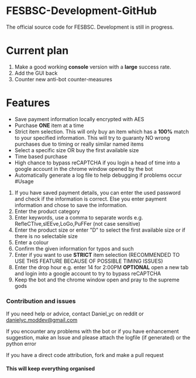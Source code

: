 # FESBSC-Development-GitHub
The official source code for FESBSC. Development is still in progress.
# Current plan
1. Make a good working **console** version with a **large** success rate.
2. Add the GUI back
3. Counter new anti-bot counter-measures
# Features
- Save payment information locally encrypted with AES
- Purchase **ONE** item at a time
- Strict item selection. This will only buy an item which has a **100%** match to your specified information. This will try to guaranty NO wrong purchases due to timing or really similar named items
- Select a specific size OR buy the first available size
- Time based purchase
- High chance to bypass reCAPTCHA if you login a head of time into a google account in the chrome window opened by the bot
- Automatically generate a log file to help debugging if problems occur
#Usage
1. If you have saved payment details, you can enter the used password and check if the information is correct.
Else you enter payment information and chose to save the information.
2. Enter the product category
3. Enter keywords, use a comma to separate words e.g. RefleCTIve,slEEve,LoGo,PuFFer (not case sensitive)
4. Enter the product size or enter "D" to select the first available size or if there is no selectable size
5. Enter a colour
6. Confirm the given information for typos and such
7. Enter if you want to use **STRICT** item selection (RECOMMENDED TO USE THIS FEATURE BECAUSE OF POSSIBLE TIMING ISSUES)
8. Enter the drop hour e.g. enter 14 for 2:00PM
**OPTIONAL** open a new tab and login into a google account to try to bypass reCAPTCHA
9. Keep the bot and the chrome window open and pray to the supreme gods
### Contribution and issues
If you need help or advice, contact Daniel_yc on reddit or danielyc.moddev@gmail.com

If you encounter any problems with the bot or if you have enhancement suggestion,
make an Issue and please attach the logfile (if generated) or the python error

If you have a direct code attribution, fork and make a pull request

#### This will keep everything organised